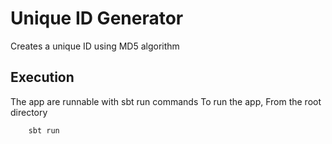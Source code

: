 # Unique ID Generator

Creates a unique ID using MD5 algorithm

## Execution
The app are runnable with sbt run commands
To run the app,
	From the root directory 

		sbt run
